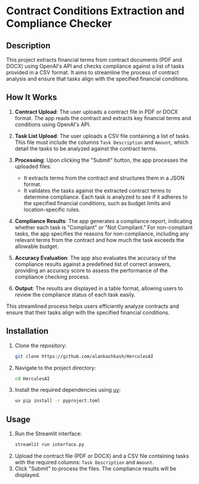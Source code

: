 # Contract Conditions Extraction and Compliance Checker

## Description
This project extracts financial terms from contract documents (PDF and DOCX) using OpenAI's API and checks compliance against a list of tasks provided in a CSV format. It aims to streamline the process of contract analysis and ensure that tasks align with the specified financial conditions.

## How It Works

1. **Contract Upload**: The user uploads a contract file in PDF or DOCX format. The app reads the contract and extracts key financial terms and conditions using OpenAI's API.

2. **Task List Upload**: The user uploads a CSV file containing a list of tasks. This file must include the columns `Task Description` and `Amount`, which detail the tasks to be analyzed against the contract terms.

3. **Processing**: Upon clicking the "Submit" button, the app processes the uploaded files:
   - It extracts terms from the contract and structures them in a JSON format.
   - It validates the tasks against the extracted contract terms to determine compliance. Each task is analyzed to see if it adheres to the specified financial conditions, such as budget limits and location-specific rules.

4. **Compliance Results**: The app generates a compliance report, indicating whether each task is "Compliant" or "Not Compliant." For non-compliant tasks, the app specifies the reasons for non-compliance, including any relevant terms from the contract and how much the task exceeds the allowable budget.

5. **Accuracy Evaluation**: The app also evaluates the accuracy of the compliance results against a predefined list of correct answers, providing an accuracy score to assess the performance of the compliance checking process.

6. **Output**: The results are displayed in a table format, allowing users to review the compliance status of each task easily.

This streamlined process helps users efficiently analyze contracts and ensure that their tasks align with the specified financial conditions.

## Installation
1. Clone the repository:
   ```bash
   git clone https://github.com/alankashkash/HerculesAI
   ```
2. Navigate to the project directory:
   ```bash
   cd HerculesAI
   ```
3. Install the required dependencies using [uv](https://github.com/astral-sh/uv):
   ```bash
   uv pip install -r pyproject.toml
   ```
## Usage
1. Run the Streamlit interface:
   ```bash
   streamlit run interface.py
   ```
2. Upload the contract file (PDF or DOCX) and a CSV file containing tasks with the required columns: `Task Description` and `Amount`.
3. Click "Submit" to process the files. The compliance results will be displayed.